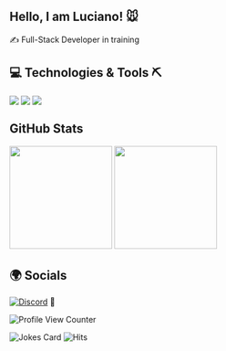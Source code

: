 ## Hello, I am Luciano! 🐭

✍ Full-Stack Developer in training


## 💻 Technologies & Tools ⛏

<div>
  <img align="center" src="https://img.shields.io/badge/HTML5-E34F26?style=for-the-badge&logo=html5&logoColor=white">
  <img align="center" src="https://img.shields.io/badge/CSS3-1572B6?style=for-the-badge&logo=css3&logoColor=white">
  <img align="center" src="https://img.shields.io/badge/JavaScript-F7DF1E?style=for-the-badge&logo=javascript&logoColor=black">
  
</div>

## GitHub Stats

<div>
  <img height="180em"  src="https://github-readme-stats.vercel.app/api?username=lupesantos&show_icons=true&theme=radical">
  <img height="180em"  src="https://github-readme-stats.vercel.app/api/top-langs/?username=lupesantos&show_icons=true&theme=radical">
  
  
 </div>
 
 ## 🌍 Socials 
 
 [![Discord](https://img.shields.io/badge/Discord-7289DA?style=for-the-badge&logo=discord&logoColor=white
)](luciano#6442)
📌



![Profile View Counter](https://komarev.com/ghpvc/?username=lupesantos)


![Jokes Card](https://readme-jokes.vercel.app/api)
![Hits](https://hitcounter.pythonanywhere.com/count/tag.svg?url=https://github.com/lupesantos/Python)

